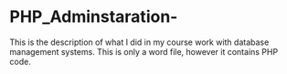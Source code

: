 # PHP_Adminstaration-
This is the description of what I did in my course work with database management systems. This is only a word file, however it contains PHP code. 

